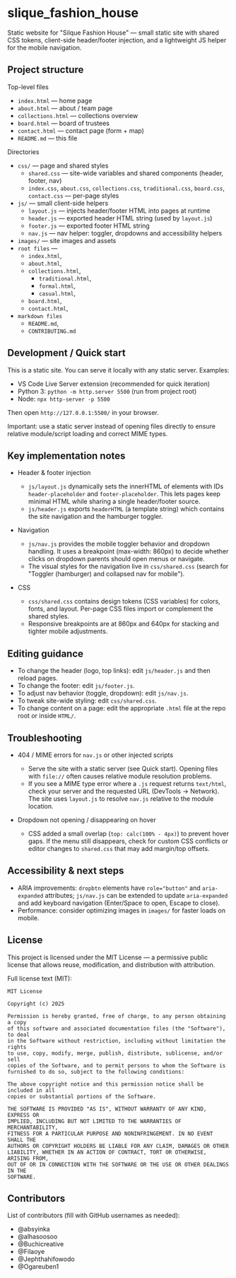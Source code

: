 # slique_fashion_house

Static website for "Silque Fashion House" — small static site with shared CSS tokens, client-side header/footer injection, and a lightweight JS helper for the mobile navigation.

## Project structure

Top-level files

- `index.html` — home page
- `about.html` — about / team page
- `collections.html` — collections overview
- `board.html` — board of trustees
- `contact.html` — contact page (form + map)
- `README.md` — this file

Directories

- `css/` — page and shared styles
  - `shared.css` — site-wide variables and shared components (header, footer, nav)
  - `index.css`, `about.css`, `collections.css`, `traditional.css`, `board.css`, `contact.css` — per-page styles
- `js/` — small client-side helpers
  - `layout.js` — injects header/footer HTML into pages at runtime
  - `header.js` — exported header HTML string (used by `layout.js`)
  - `footer.js` — exported footer HTML string
  - `nav.js` — nav helper: toggler, dropdowns and accessibility helpers
- `images/` — site images and assets
- `root files` —  
    - `index.html`, 
    - `about.html`, 
    - `collections.html`, 
        - `traditional.html`, 
        - `formal.html`, 
        - `casual.html`, 
    - `board.html`, 
    - `contact.html`, 
- `markdown files` 
    - `README.md`, 
    - `CONTRIBUTING.md` 

## Development / Quick start

This is a static site. You can serve it locally with any static server. Examples:

- VS Code Live Server extension (recommended for quick iteration)
- Python 3: `python -m http.server 5500` (run from project root)
- Node: `npx http-server -p 5500`

Then open `http://127.0.0.1:5500/` in your browser.

Important: use a static server instead of opening files directly to ensure relative module/script loading and correct MIME types.

## Key implementation notes

- Header & footer injection

  - `js/layout.js` dynamically sets the innerHTML of elements with IDs `header-placeholder` and `footer-placeholder`. This lets pages keep minimal HTML while sharing a single header/footer source.
  - `js/header.js` exports `headerHTML` (a template string) which contains the site navigation and the hamburger toggler.

- Navigation

  - `js/nav.js` provides the mobile toggler behavior and dropdown handling. It uses a breakpoint (max-width: 860px) to decide whether clicks on dropdown parents should open menus or navigate.
  - The visual styles for the navigation live in `css/shared.css` (search for "Toggler (hamburger) and collapsed nav for mobile").

- CSS
  - `css/shared.css` contains design tokens (CSS variables) for colors, fonts, and layout. Per-page CSS files import or complement the shared styles.
  - Responsive breakpoints are at 860px and 640px for stacking and tighter mobile adjustments.

## Editing guidance

- To change the header (logo, top links): edit `js/header.js` and then reload pages.
- To change the footer: edit `js/footer.js`.
- To adjust nav behavior (toggle, dropdown): edit `js/nav.js`.
- To tweak site-wide styling: edit `css/shared.css`.
- To change content on a page: edit the appropriate `.html` file at the repo root or inside `HTML/`.

## Troubleshooting

- 404 / MIME errors for `nav.js` or other injected scripts

  - Serve the site with a static server (see Quick start). Opening files with `file://` often causes relative module resolution problems.
  - If you see a MIME type error where a `.js` request returns `text/html`, check your server and the requested URL (DevTools → Network). The site uses `layout.js` to resolve `nav.js` relative to the module location.

- Dropdown not opening / disappearing on hover
  - CSS added a small overlap (`top: calc(100% - 4px)`) to prevent hover gaps. If the menu still disappears, check for custom CSS conflicts or editor changes to `shared.css` that may add margin/top offsets.

## Accessibility & next steps

- ARIA improvements: `dropbtn` elements have `role="button"` and `aria-expanded` attributes; `js/nav.js` can be extended to update `aria-expanded` and add keyboard navigation (Enter/Space to open, Escape to close).
- Performance: consider optimizing images in `images/` for faster loads on mobile.

## License

This project is licensed under the MIT License — a permissive public license that allows reuse, modification, and distribution with attribution.

Full license text (MIT):

```
MIT License

Copyright (c) 2025

Permission is hereby granted, free of charge, to any person obtaining a copy
of this software and associated documentation files (the "Software"), to deal
in the Software without restriction, including without limitation the rights
to use, copy, modify, merge, publish, distribute, sublicense, and/or sell
copies of the Software, and to permit persons to whom the Software is
furnished to do so, subject to the following conditions:

The above copyright notice and this permission notice shall be included in all
copies or substantial portions of the Software.

THE SOFTWARE IS PROVIDED "AS IS", WITHOUT WARRANTY OF ANY KIND, EXPRESS OR
IMPLIED, INCLUDING BUT NOT LIMITED TO THE WARRANTIES OF MERCHANTABILITY,
FITNESS FOR A PARTICULAR PURPOSE AND NONINFRINGEMENT. IN NO EVENT SHALL THE
AUTHORS OR COPYRIGHT HOLDERS BE LIABLE FOR ANY CLAIM, DAMAGES OR OTHER
LIABILITY, WHETHER IN AN ACTION OF CONTRACT, TORT OR OTHERWISE, ARISING FROM,
OUT OF OR IN CONNECTION WITH THE SOFTWARE OR THE USE OR OTHER DEALINGS IN THE
SOFTWARE.
```

## Contributors

List of contributors (fill with GitHub usernames as needed):

- @absyinka
- @alhasoosoo
- @Buchicreative
- @Filaoye
- @Jephthahifowodo
- @Ogareuben1

